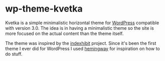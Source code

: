 wp-theme-kvetka
===============

Kvetka is a simple minimalistic horizontal theme for [WordPress][1] compatible with version 3.0. The idea is in having a minimalistic theme so the site is more focused on the actual content than the theme itself.

The theme was inspired by the [indexhibit][2] project. Since it's been the first theme I ever did for WordPress I used [hemingway][3] for inspiration on how to do stuff. 


  [1]: http://wordpress.org/
  [2]: http://www.indexhibit.org/
  [3]: http://warpspire.com/hemingway/